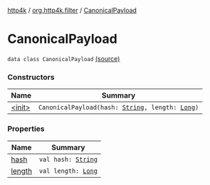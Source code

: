 [http4k](../../index.md) / [org.http4k.filter](../index.md) / [CanonicalPayload](./index.md)

# CanonicalPayload

`data class CanonicalPayload` [(source)](https://github.com/http4k/http4k/blob/master/http4k-aws/src/main/kotlin/org/http4k/filter/awsExtensions.kt#L86)

### Constructors

| Name | Summary |
|---|---|
| [&lt;init&gt;](-init-.md) | `CanonicalPayload(hash: `[`String`](https://kotlinlang.org/api/latest/jvm/stdlib/kotlin/-string/index.html)`, length: `[`Long`](https://kotlinlang.org/api/latest/jvm/stdlib/kotlin/-long/index.html)`)` |

### Properties

| Name | Summary |
|---|---|
| [hash](hash.md) | `val hash: `[`String`](https://kotlinlang.org/api/latest/jvm/stdlib/kotlin/-string/index.html) |
| [length](length.md) | `val length: `[`Long`](https://kotlinlang.org/api/latest/jvm/stdlib/kotlin/-long/index.html) |
